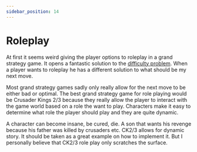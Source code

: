 ```yaml
---
sidebar_position: 14
---
```


# Roleplay

At first it seems weird giving the player options to roleplay in a grand strategy game. It opens a fantastic solution to the [difficulty problem](/docs/design/difficulty). When a player wants to roleplay he has a different solution to what should be my next move. 

Most grand strategy games sadly only really allow for the next move to be either bad or optimal. The best grand strategy game for role playing would be Crusader Kings 2/3 because they really allow the player to interact with the game world based on a role the want to play. Characters make it easy to determine what role the player should play and they are quite dynamic. 

A character can become insane, be cured, die. A son that wants his revenge because his father was killed by crusaders etc. CK2/3 allows for dynamic story. It should be taken as a great example on how to implement it. But I personally believe that CK2/3 role play only scratches the surface.